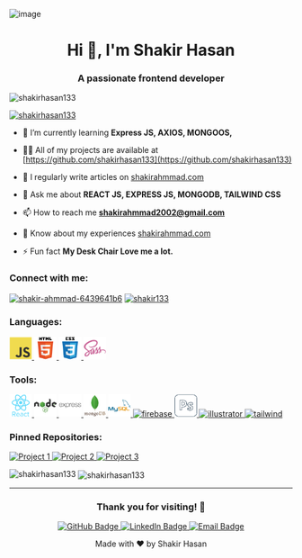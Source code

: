 ![image](https://github.com/user-attachments/assets/03974c20-17c4-4d55-9bb6-1dba672d5509)
<!-- Replace the link above with the actual URL of your header image -->

<h1 align="center">Hi 👋, I'm Shakir Hasan</h1>
<h3 align="center">A passionate frontend developer</h3>

<p align="left"> <img src="https://komarev.com/ghpvc/?username=shakirhasan133&label=Profile%20views&color=0e75b6&style=flat" alt="shakirhasan133" /> </p>

<p align="left"> <a href="https://github.com/ryo-ma/github-profile-trophy"><img src="https://github-profile-trophy.vercel.app/?username=shakirhasan133" alt="shakirhasan133" /></a> </p>

- 🌱 I’m currently learning **Express JS, AXIOS, MONGOOS,**

- 👨‍💻 All of my projects are available at [https://github.com/shakirhasan133](https://github.com/shakirhasan133)

- 📝 I regularly write articles on [shakirahmmad.com](shakirahmmad.com)

- 💬 Ask me about **REACT JS, EXPRESS JS, MONGODB, TAILWIND CSS**

- 📫 How to reach me **shakirahmmad2002@gmail.com**

- 📄 Know about my experiences [shakirahmmad.com](shakirahmmad.com)

- ⚡ Fun fact **My Desk Chair Love me a lot.**

<h3 align="left">Connect with me:</h3>
<p align="left">
<a href="https://linkedin.com/in/shakir-ahmmad-6439641b6" target="blank"><img align="center" src="https://raw.githubusercontent.com/rahuldkjain/github-profile-readme-generator/master/src/images/icons/Social/linked-in-alt.svg" alt="shakir-ahmmad-6439641b6" height="30" width="40" /></a>
<a href="https://fb.com/shakir133" target="blank"><img align="center" src="https://raw.githubusercontent.com/rahuldkjain/github-profile-readme-generator/master/src/images/icons/Social/facebook.svg" alt="shakir133" height="30" width="40" /></a>
</p>

<h3 align="left">Languages:</h3>
<p align="left"> 
<a href="https://developer.mozilla.org/en-US/docs/Web/JavaScript" target="_blank" rel="noreferrer"> <img src="https://raw.githubusercontent.com/devicons/devicon/master/icons/javascript/javascript-original.svg" alt="javascript" width="40" height="40"/> </a> 
<a href="https://www.w3.org/html/" target="_blank" rel="noreferrer"> <img src="https://raw.githubusercontent.com/devicons/devicon/master/icons/html5/html5-original-wordmark.svg" alt="html5" width="40" height="40"/> </a> 
<a href="https://www.w3schools.com/css/" target="_blank" rel="noreferrer"> <img src="https://raw.githubusercontent.com/devicons/devicon/master/icons/css3/css3-original-wordmark.svg" alt="css3" width="40" height="40"/> </a> 
<a href="https://sass-lang.com" target="_blank" rel="noreferrer"> <img src="https://raw.githubusercontent.com/devicons/devicon/master/icons/sass/sass-original.svg" alt="sass" width="40" height="40"/> </a> 
</p>

<h3 align="left">Tools:</h3>
<p align="left">
<a href="https://reactjs.org/" target="_blank" rel="noreferrer"> <img src="https://raw.githubusercontent.com/devicons/devicon/master/icons/react/react-original-wordmark.svg" alt="react" width="40" height="40"/> </a> 
<a href="https://nodejs.org" target="_blank" rel="noreferrer"> <img src="https://raw.githubusercontent.com/devicons/devicon/master/icons/nodejs/nodejs-original-wordmark.svg" alt="nodejs" width="40" height="40"/> </a> 
<a href="https://expressjs.com" target="_blank" rel="noreferrer"> <img src="https://raw.githubusercontent.com/devicons/devicon/master/icons/express/express-original-wordmark.svg" alt="express" width="40" height="40"/> </a> 
<a href="https://www.mongodb.com/" target="_blank" rel="noreferrer"> <img src="https://raw.githubusercontent.com/devicons/devicon/master/icons/mongodb/mongodb-original-wordmark.svg" alt="mongodb" width="40" height="40"/> </a> 
<a href="https://www.mysql.com/" target="_blank" rel="noreferrer"> <img src="https://raw.githubusercontent.com/devicons/devicon/master/icons/mysql/mysql-original-wordmark.svg" alt="mysql" width="40" height="40"/> </a> 
<a href="https://firebase.google.com/" target="_blank" rel="noreferrer"> <img src="https://www.vectorlogo.zone/logos/firebase/firebase-icon.svg" alt="firebase" width="40" height="40"/> </a> 
<a href="https://www.photoshop.com/en" target="_blank" rel="noreferrer"> <img src="https://raw.githubusercontent.com/devicons/devicon/master/icons/photoshop/photoshop-line.svg" alt="photoshop" width="40" height="40"/> </a> 
<a href="https://www.adobe.com/in/products/illustrator.html" target="_blank" rel="noreferrer"> <img src="https://www.vectorlogo.zone/logos/adobe_illustrator/adobe_illustrator-icon.svg" alt="illustrator" width="40" height="40"/> </a> 
<a href="https://tailwindcss.com/" target="_blank" rel="noreferrer"> <img src="https://www.vectorlogo.zone/logos/tailwindcss/tailwindcss-icon.svg" alt="tailwind" width="40" height="40"/> </a> 
</p>

<h3 align="left">Pinned Repositories:</h3>
<p align="left">
<a href="https://github.com/shakirhasan133/WhereIsIt-Client" target="_blank"> <img src="https://github-readme-stats.vercel.app/api/pin/?username=shakirhasan133&repo=WhereIsIt-Client" alt="Project 1"/> </a>
<a href="https://github.com/shakirhasan133/crowdcube-client" target="_blank"> <img src="https://github-readme-stats.vercel.app/api/pin/?username=shakirhasan133&repo=crowdcube-client" alt="Project 2"/> </a>
<a href="https://github.com/shakirhasan133/winteraid" target="_blank"> <img src="https://github-readme-stats.vercel.app/api/pin/?username=shakirhasan133&repo=winteraid" alt="Project 3"/> </a>
</p>

<p><img align="left" src="https://github-readme-stats.vercel.app/api/top-langs?username=shakirhasan133&show_icons=true&locale=en&layout=compact" alt="shakirhasan133" /></p>

<p>&nbsp;<img align="center" src="https://github-readme-stats.vercel.app/api?username=shakirhasan133&show_icons=true&locale=en" alt="shakirhasan133" /></p>

---

<h3 align="center">Thank you for visiting! 🌟</h3>
<p align="center">  
  <a href="https://github.com/shakirhasan133" target="_blank">  
    <img src="https://img.shields.io/badge/GitHub-181717?style=for-the-badge&logo=github&logoColor=white" alt="GitHub Badge"/>  
  </a>  
  <a href="https://www.linkedin.com/in/shakir-ahmmad-6439641b6/" target="_blank">  
    <img src="https://img.shields.io/badge/LinkedIn-0077B5?style=for-the-badge&logo=linkedin&logoColor=white" alt="LinkedIn Badge"/>  
  </a>  
  <a href="mailto:shakirahmmad2002@gmail.com" target="_blank">  
    <img src="https://img.shields.io/badge/Email-EA4335?style=for-the-badge&logo=gmail&logoColor=white" alt="Email Badge"/>  
  </a>  
</p>
<p align="center">Made with ❤️ by Shakir Hasan</p>
